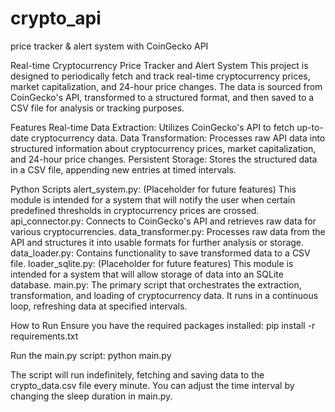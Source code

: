 # crypto_api
price tracker &amp; alert system with CoinGecko API

Real-time Cryptocurrency Price Tracker and Alert System
This project is designed to periodically fetch and track real-time cryptocurrency prices, market capitalization, and 24-hour price changes. The data is sourced from CoinGecko's API, transformed to a structured format, and then saved to a CSV file for analysis or tracking purposes.

Features
Real-time Data Extraction: Utilizes CoinGecko's API to fetch up-to-date cryptocurrency data.
Data Transformation: Processes raw API data into structured information about cryptocurrency prices, market capitalization, and 24-hour price changes.
Persistent Storage: Stores the structured data in a CSV file, appending new entries at timed intervals.

Python Scripts
alert_system.py: (Placeholder for future features) This module is intended for a system that will notify the user when certain predefined thresholds in cryptocurrency prices are crossed.
api_connector.py: Connects to CoinGecko's API and retrieves raw data for various cryptocurrencies.
data_transformer.py: Processes raw data from the API and structures it into usable formats for further analysis or storage.
data_loader.py: Contains functionality to save transformed data to a CSV file.
loader_sqlite.py: (Placeholder for future features) This module is intended for a system that will allow storage of data into an SQLite database.
main.py: The primary script that orchestrates the extraction, transformation, and loading of cryptocurrency data. It runs in a continuous loop, refreshing data at specified intervals.

How to Run
Ensure you have the required packages installed:
pip install -r requirements.txt

Run the main.py script:
python main.py

The script will run indefinitely, fetching and saving data to the crypto_data.csv file every minute. You can adjust the time interval by changing the sleep duration in main.py.
